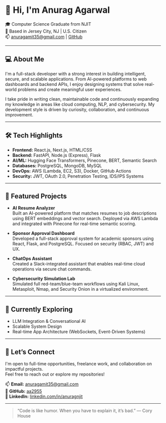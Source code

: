 # 👋 Hi, I'm Anurag Agarwal

🎓 Computer Science Graduate from NJIT  
📍 Based in Jersey City, NJ | U.S. Citizen  
📫 anuragamit35@gmail.com | [GitHub](https://github.com/aa2955)

---

## 💻 About Me

I'm a full-stack developer with a strong interest in building intelligent, secure, and scalable applications. From AI-powered platforms to web dashboards and backend APIs, I enjoy designing systems that solve real-world problems and create meaningful user experiences.

I take pride in writing clean, maintainable code and continuously expanding my knowledge in areas like cloud computing, NLP, and cybersecurity. My development style is driven by curiosity, collaboration, and continuous improvement.

---

## 🛠 Tech Highlights

- **Frontend:** React.js, Next.js, HTML/CSS
- **Backend:** FastAPI, Node.js (Express), Flask
- **AI/ML:** Hugging Face Transformers, Pinecone, BERT, Semantic Search
- **Databases:** PostgreSQL, MongoDB, MySQL
- **DevOps:** AWS (Lambda, EC2, S3), Docker, GitHub Actions
- **Security:** JWT, OAuth 2.0, Penetration Testing, IDS/IPS Systems

---

## 🚀 Featured Projects

- **AI Resume Analyzer**  
  Built an AI-powered platform that matches resumes to job descriptions using BERT embeddings and vector search. Deployed via AWS Lambda and integrated with Pinecone for real-time semantic scoring.

- **Sponsor Approval Dashboard**  
  Developed a full-stack approval system for academic sponsors using React, Flask, and PostgreSQL. Focused on security (RBAC, JWT) and UX.

- **ChatOps Assistant**  
  Created a Slack-integrated assistant that enables real-time cloud operations via secure chat commands.

- **Cybersecurity Simulation Lab**  
  Simulated full red-team/blue-team workflows using Kali Linux, Metasploit, Nmap, and Security Onion in a virtualized environment.

---

## 🌱 Currently Exploring

- LLM Integration & Conversational AI  
- Scalable System Design  
- Real-time App Architecture (WebSockets, Event-Driven Systems)

---

## 🤝 Let’s Connect

I'm open to full-time opportunities, freelance work, and collaboration on impactful projects.  
Feel free to reach out or explore my repositories!

📫 **Email:** anuragamit35@gmail.com  
🔗 **GitHub:** [aa2955](https://github.com/aa2955)  
🔗 **LinkedIn:** [linkedin.com/in/anuragnjit](https://www.linkedin.com/in/anuragnjit)

---

> “Code is like humor. When you have to explain it, it’s bad.” — Cory House
